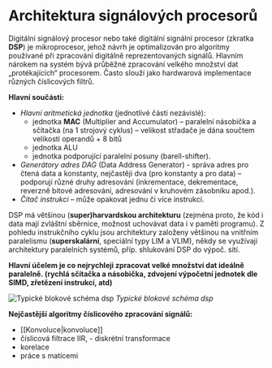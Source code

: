 # Architektura signálových procesorů
Digitální signálový procesor nebo také digitální signální procesor (zkratka **DSP**) je mikroprocesor, jehož návrh je optimalizován pro algoritmy používané při zpracování digitálně reprezentovaných signálů. Hlavním nárokem na systém bývá průběžné zpracování velkého množství dat „protékajících“ procesorem. Často slouží jako hardwarová implementace různých číslicových filtrů.

**Hlavní součásti:**
- *Hlavní aritmetická jednotka* (jednotlivé části nezávislé):
	- jednotka **MAC** (Multiplier and Accumulator) – paralelní násobička a sčítačka (na 1 strojový cyklus) – velikost střadače je dána součtem velikostí operandů + 8 bitů
	- jednotka ALU
	- jednotka podporující paralelní posuny (barell-shifter).
- *Generátory adres DAG* (Data Address Generator) - správa adres pro čtená data a konstanty, nejčastěji dva (pro konstanty a pro data) – podporují různé druhy adresování (inkrementace, dekrementace, reverzně bitové adresování, adresování v kruhovém zásobníku apod.).
- *Čítač instrukcí* – může opakovat jednu či více instrukcí.


DSP má většinou (**super)harvardskou architekturu** (zejména proto, že kód i data mají zvláštní sběrnice, možnost uchovávat data i v paměti programu).
Z pohledu instrukčního cyklu jsou architektury založeny většinou na vnitřním paralelismu (**superskalární**, speciální typy LIM a VLIM), někdy se využívají architektury paralelních systémů, příp. shlukování DSP do výpoč. sítí.

**Hlavní účelem je co nejrychleji zpracovat velké množství dat ideálně paralelně. (rychlá sčítačka a násobička, zdvojení výpočetní jednotek dle SIMD, zřetězení instrukcí, atd)**

![Typické blokové schéma dsp](TUL-SZZ/assets/počítače/26_dsp.png)
*Typické blokové schéma dsp*

**Nejčastější algoritmy číslicového zpracování signálů:**
- [[Konvoluce|konvoluce]]
- číslicová filtrace IIR, - diskrétní transformace
- korelace
- práce s maticemi
